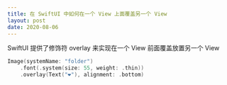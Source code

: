 ```yaml
---
title: 在 SwiftUI 中如何在一个 View 上面覆盖另一个 View
layout: post
date: 2020-08-06
---
```


SwiftUI 提供了修饰符 overlay 来实现在一个 View 前面覆盖放置另一个 View

```swift
Image(systemName: "folder")
    .font(.system(size: 55, weight: .thin))
    .overlay(Text("❤️"), alignment: .bottom)
```

